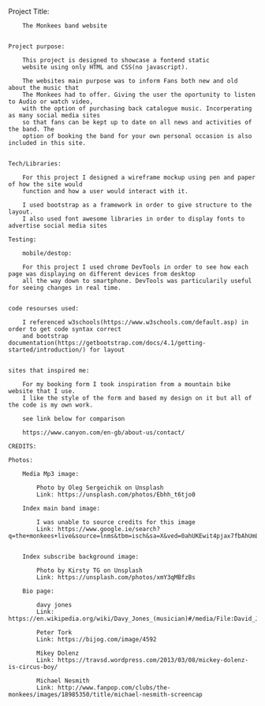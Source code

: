 

   Project Title:
    
        The Monkees band website
    
    
    Project purpose:
    
        This project is designed to showcase a fontend static
        website using only HTML and CSS(no javascript).
        
        The websites main purpose was to inform Fans both new and old about the music that 
        The Monkees had to offer. Giving the user the oportunity to listen to Audio or watch video,
        with the option of purchasing back catalogue music. Incorperating as many social media sites 
        so that fans can be kept up to date on all news and activities of the band. The 
        option of booking the band for your own personal occasion is also included in this site.
    
    
    Tech/Libraries:
    
        For this project I designed a wireframe mockup using pen and paper of how the site would
        function and how a user would interact with it.
        
        I used bootstrap as a framework in order to give structure to the layout.
        I also used font awesome libraries in order to display fonts to advertise social media sites
        
    Testing:
    
        mobile/destop:
        
        For this project I used chrome DevTools in order to see how each page was displaying on different devices from desktop
        all the way down to smartphone. DevTools was particularily useful for seeing changes in real time.
    
    
    code resourses used:
    
        I referenced w3schools(https://www.w3schools.com/default.asp) in order to get code syntax correct
        and bootstrap documentation(https://getbootstrap.com/docs/4.1/getting-started/introduction/) for layout
    
    
    sites that inspired me:
    
        For my booking form I took inspiration from a mountain bike website that I use.
        I like the style of the form and based my design on it but all of the code is my own work.
        
        see link below for comparison 
        
        https://www.canyon.com/en-gb/about-us/contact/
    
    CREDITS:
    
    Photos:
    
        Media Mp3 image:
        
            Photo by Oleg Sergeichik on Unsplash
            Link: https://unsplash.com/photos/Ebhh_t6tjo0
        
        Index main band image:
         
            I was unable to source credits for this image
            Link: https://www.google.ie/search?q=the+monkees+live&source=lnms&tbm=isch&sa=X&ved=0ahUKEwit4pjax7fbAhUmLMAKHQevCQUQ_AUICigB&biw=1920&bih=947#imgrc=Q_omuA1SYcYI1M:
        
        
        Index subscribe background image:
        
            Photo by Kirsty TG on Unsplash
            Link: https://unsplash.com/photos/xmY3qMBfzBs
        
        Bio page:
        
            davy jones
            Link: https://en.wikipedia.org/wiki/Davy_Jones_(musician)#/media/File:David_Jones_1965.JPG
            
            Peter Tork
            Link: https://bijog.com/image/4592
            
            Mikey Dolenz
            Link: https://travsd.wordpress.com/2013/03/08/mickey-dolenz-is-circus-boy/
            
            Michael Nesmith
            Link: http://www.fanpop.com/clubs/the-monkees/images/18985350/title/michael-nesmith-screencap
    
    
    
    
    
    
    
    
    
       
    
    
    
   
    
    
    
    
    
    
    
    
